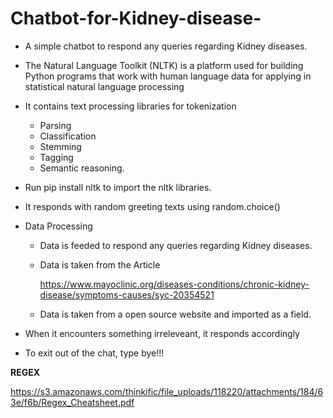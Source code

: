 # Chatbot-for-Kidney-disease-
- A simple chatbot to respond any queries regarding Kidney diseases. 

- The Natural Language Toolkit (NLTK) is a platform used for building Python programs that work with human language data for applying in statistical natural language processing    
- It contains text processing libraries for tokenization
  -    Parsing
  -    Classification
  -    Stemming
  -    Tagging 
  -    Semantic reasoning.

- Run pip install nltk to import the nltk libraries.

- It responds with random greeting texts using random.choice()

- Data Processing

    - Data is feeded to respond any queries regarding Kidney diseases.

    - Data is taken from the Article 

        https://www.mayoclinic.org/diseases-conditions/chronic-kidney-disease/symptoms-causes/syc-20354521

    - Data is taken from a open source website and imported as a field. 

- When it encounters something irreleveant, it responds accordingly 

- To exit out of the chat, type bye!!!

<b> REGEX </b>

https://s3.amazonaws.com/thinkific/file_uploads/118220/attachments/184/63e/f6b/Regex_Cheatsheet.pdf
